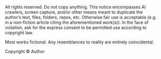 All rights reserved. Do not copy anything. This notice encompasses AI crawlers, screen capture, and/or other means meant to duplicate the author’s text, files, folders, repos, etc. Otherwise fair use is acceptable (e.g. in a non-fiction article citing the aforementioned work(s)). In the face of violation, ask for the express consent to be permitted use according to copyright law. 

Most works fictional. Any resemblances to reality are entirely coincidental.

Copyright © Author
